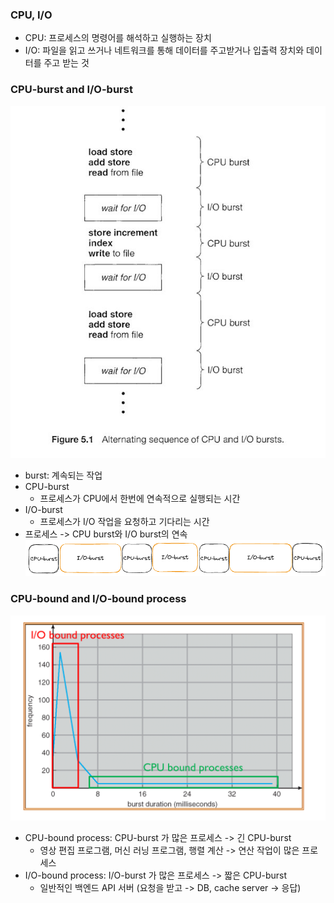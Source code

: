 ### CPU, I/O
- CPU: 프로세스의 명령어를 해석하고 실행하는 장치
- I/O: 파일을 읽고 쓰거나 네트워크를 통해 데이터를 주고받거나 입출력 장치와 데이터를 주고 받는 것

### CPU-burst and I/O-burst
![Sequence of CPU and IO bursts](Sequence%20of%20CPU%20and%20IO%20bursts.png)
- burst: 계속되는 작업
- CPU-burst
	- 프로세스가 CPU에서 한번에 연속적으로 실행되는 시간
- I/O-burst
	- 프로세스가 I/O 작업을 요청하고 기다리는 시간
- 프로세스 -> CPU burst와 I/O burst의 연속
![process](process.png)


### CPU-bound and I/O-bound process
![CPU and IO bound](CPU%20and%20IO%20bound.png)
- CPU-bound process: CPU-burst 가 많은 프로세스 -> 긴 CPU-burst
	- 영상 편집 프로그램, 머신 러닝 프로그램, 행렬 계산 -> 연산 작업이 많은 프로세스
- I/O-bound process: I/O-burst 가 많은 프로세스 -> 짧은 CPU-burst
	- 일반적인 백엔드 API 서버 (요청을 받고 -> DB, cache server -> 응답)